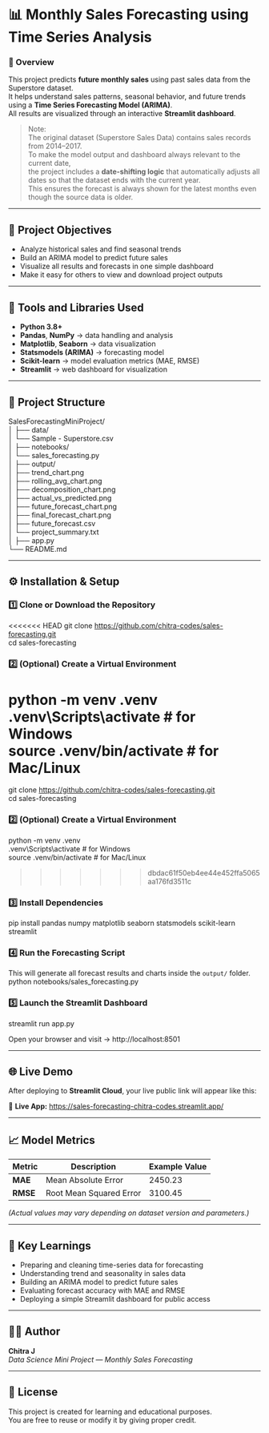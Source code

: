 # 📊 Monthly Sales Forecasting using Time Series Analysis

### 🧠 Overview
This project predicts **future monthly sales** using past sales data from the Superstore dataset.  
It helps understand sales patterns, seasonal behavior, and future trends using a **Time Series Forecasting Model (ARIMA)**.  
All results are visualized through an interactive **Streamlit dashboard**.

> Note:  
> The original dataset (Superstore Sales Data) contains sales records from 2014–2017.  
> To make the model output and dashboard always relevant to the current date,  
> the project includes a **date-shifting logic** that automatically adjusts all dates so that the dataset ends with the current year.  
> This ensures the forecast is always shown for the latest months even though the source data is older.  

---

## 🎯 Project Objectives
- Analyze historical sales and find seasonal trends  
- Build an ARIMA model to predict future sales  
- Visualize all results and forecasts in one simple dashboard  
- Make it easy for others to view and download project outputs

---

## 🧰 Tools and Libraries Used
- **Python 3.8+**  
- **Pandas**, **NumPy** → data handling and analysis  
- **Matplotlib**, **Seaborn** → data visualization  
- **Statsmodels (ARIMA)** → forecasting model  
- **Scikit-learn** → model evaluation metrics (MAE, RMSE)  
- **Streamlit** → web dashboard for visualization  

---

## 📁 Project Structure

SalesForecastingMiniProject/ <br>
│ ├── data/ <br>
│ └── Sample - Superstore.csv <br>
│ ├── notebooks/ <br>
│ └── sales_forecasting.py <br>
│ ├── output/ <br>
│ ├── trend_chart.png <br>
│ ├── rolling_avg_chart.png <br>
│ ├── decomposition_chart.png <br>
│ ├── actual_vs_predicted.png <br>
│ ├── future_forecast_chart.png <br>
│ ├── final_forecast_chart.png <br>
│ ├── future_forecast.csv <br> 
│ └── project_summary.txt <br>
│ ├── app.py <br>
└── README.md <br>

---

## ⚙️ Installation & Setup

### 1️⃣ Clone or Download the Repository
<<<<<<< HEAD
git clone https://github.com/chitra-codes/sales-forecasting.git <br>
cd sales-forecasting

### 2️⃣ (Optional) Create a Virtual Environment
python -m venv .venv <br>
.venv\Scripts\activate      # for Windows <br>
source .venv/bin/activate   # for Mac/Linux
=======
git clone https://github.com/chitra-codes/sales-forecasting.git<br>
cd sales-forecasting

### 2️⃣ (Optional) Create a Virtual Environment
python -m venv .venv<br>
.venv\Scripts\activate      # for Windows<br>
source .venv/bin/activate   # for Mac/Linux<br>
>>>>>>> dbdac61f50eb4ee44e452ffa5065aa176fd3511c

### 3️⃣ Install Dependencies
pip install pandas numpy matplotlib seaborn statsmodels scikit-learn streamlit

### 4️⃣ Run the Forecasting Script
This will generate all forecast results and charts inside the `output/` folder.<br>
python notebooks/sales_forecasting.py

### 5️⃣ Launch the Streamlit Dashboard
streamlit run app.py

Open your browser and visit → http://localhost:8501

---

## 🌐 Live Demo
After deploying to **Streamlit Cloud**, your live public link will appear like this:

🔗 **Live App:** https://sales-forecasting-chitra-codes.streamlit.app/

---

## 📈 Model Metrics
| Metric | Description | Example Value |
|--------|--------------|----------------|
| **MAE** | Mean Absolute Error | 2450.23 |
| **RMSE** | Root Mean Squared Error | 3100.45 |

*(Actual values may vary depending on dataset version and parameters.)*

---

## 🧠 Key Learnings
- Preparing and cleaning time-series data for forecasting  
- Understanding trend and seasonality in sales data  
- Building an ARIMA model to predict future sales  
- Evaluating forecast accuracy with MAE and RMSE  
- Deploying a simple Streamlit dashboard for public access  

---

## 👩‍💻 Author
**Chitra J**  
_Data Science Mini Project — Monthly Sales Forecasting_  

---

## 🪪 License
This project is created for learning and educational purposes.  
You are free to reuse or modify it by giving proper credit.
